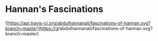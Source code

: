 # Hannan's Fascinations

![https://api.travis-ci.org/abdulhannanali/fascinations-of-hannan.svg?branch=master](https://<api class="travis-ci or"></api>g/abdulhannanali/fascinations-of-hannan.svg?branch=master)
